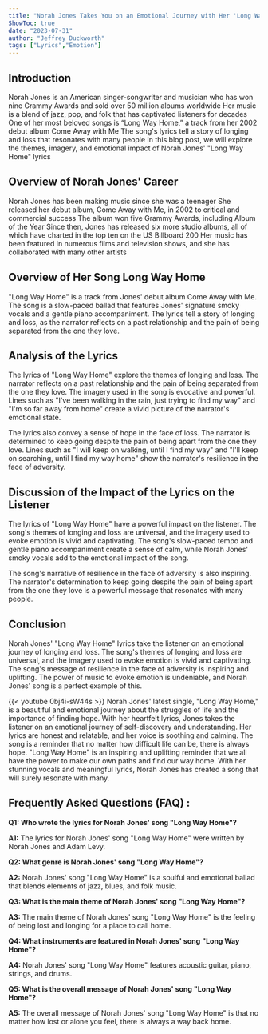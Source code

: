 ```yaml
---
title: "Norah Jones Takes You on an Emotional Journey with Her 'Long Way Home' Lyrics"
ShowToc: true 
date: "2023-07-31"
author: "Jeffrey Duckworth" 
tags: ["Lyrics","Emotion"]
---
```

## Introduction
Norah Jones is an American singer-songwriter and musician who has won nine Grammy Awards and sold over 50 million albums worldwide Her music is a blend of jazz, pop, and folk that has captivated listeners for decades One of her most beloved songs is “Long Way Home,” a track from her 2002 debut album Come Away with Me The song's lyrics tell a story of longing and loss that resonates with many people In this blog post, we will explore the themes, imagery, and emotional impact of Norah Jones' "Long Way Home" lyrics

## Overview of Norah Jones' Career
Norah Jones has been making music since she was a teenager She released her debut album, Come Away with Me, in 2002 to critical and commercial success The album won five Grammy Awards, including Album of the Year Since then, Jones has released six more studio albums, all of which have charted in the top ten on the US Billboard 200 Her music has been featured in numerous films and television shows, and she has collaborated with many other artists

## Overview of Her Song Long Way Home
"Long Way Home" is a track from Jones' debut album Come Away with Me. The song is a slow-paced ballad that features Jones' signature smoky vocals and a gentle piano accompaniment. The lyrics tell a story of longing and loss, as the narrator reflects on a past relationship and the pain of being separated from the one they love.

## Analysis of the Lyrics
The lyrics of "Long Way Home" explore the themes of longing and loss. The narrator reflects on a past relationship and the pain of being separated from the one they love. The imagery used in the song is evocative and powerful. Lines such as "I've been walking in the rain, just trying to find my way" and "I'm so far away from home" create a vivid picture of the narrator's emotional state.

The lyrics also convey a sense of hope in the face of loss. The narrator is determined to keep going despite the pain of being apart from the one they love. Lines such as "I will keep on walking, until I find my way" and "I'll keep on searching, until I find my way home" show the narrator's resilience in the face of adversity.

## Discussion of the Impact of the Lyrics on the Listener
The lyrics of "Long Way Home" have a powerful impact on the listener. The song's themes of longing and loss are universal, and the imagery used to evoke emotion is vivid and captivating. The song's slow-paced tempo and gentle piano accompaniment create a sense of calm, while Norah Jones' smoky vocals add to the emotional impact of the song.

The song's narrative of resilience in the face of adversity is also inspiring. The narrator's determination to keep going despite the pain of being apart from the one they love is a powerful message that resonates with many people.

## Conclusion
Norah Jones' "Long Way Home" lyrics take the listener on an emotional journey of longing and loss. The song's themes of longing and loss are universal, and the imagery used to evoke emotion is vivid and captivating. The song's message of resilience in the face of adversity is inspiring and uplifting. The power of music to evoke emotion is undeniable, and Norah Jones' song is a perfect example of this.

{{< youtube 0bj4i-sW44s >}} 
Norah Jones' latest single, "Long Way Home," is a beautiful and emotional journey about the struggles of life and the importance of finding hope. With her heartfelt lyrics, Jones takes the listener on an emotional journey of self-discovery and understanding. Her lyrics are honest and relatable, and her voice is soothing and calming. The song is a reminder that no matter how difficult life can be, there is always hope. "Long Way Home" is an inspiring and uplifting reminder that we all have the power to make our own paths and find our way home. With her stunning vocals and meaningful lyrics, Norah Jones has created a song that will surely resonate with many.

## Frequently Asked Questions (FAQ) :
**Q1: Who wrote the lyrics for Norah Jones' song "Long Way Home"?**

**A1:** The lyrics for Norah Jones' song "Long Way Home" were written by Norah Jones and Adam Levy.

**Q2: What genre is Norah Jones' song "Long Way Home"?**

**A2:** Norah Jones' song "Long Way Home" is a soulful and emotional ballad that blends elements of jazz, blues, and folk music.

**Q3: What is the main theme of Norah Jones' song "Long Way Home"?**

**A3:** The main theme of Norah Jones' song "Long Way Home" is the feeling of being lost and longing for a place to call home.

**Q4: What instruments are featured in Norah Jones' song "Long Way Home"?**

**A4:** Norah Jones' song "Long Way Home" features acoustic guitar, piano, strings, and drums.

**Q5: What is the overall message of Norah Jones' song "Long Way Home"?**

**A5:** The overall message of Norah Jones' song "Long Way Home" is that no matter how lost or alone you feel, there is always a way back home.



